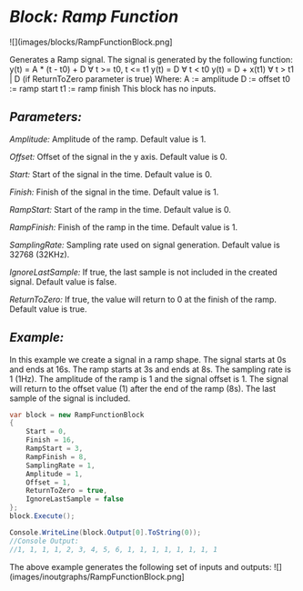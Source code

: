 # *Block: Ramp Function*
![](images/blocks/RampFunctionBlock.png]

Generates a Ramp signal.
The signal is generated by the following function:
y(t) = A * (t - t0) + D     ∀ t >= t0, t <= t1
                    y(t) = D                    ∀ t < t0
                    y(t) = D + x(t1)            ∀ t > t1 | D  (if ReturnToZero parameter is true)
Where:
A := amplitude
D := offset
t0 := ramp start
t1 := ramp finish
This block has no inputs.

## *Parameters:*

*Amplitude:* Amplitude of the ramp. Default value is 1.

*Offset:* Offset of the signal in the y axis. Default value is 0.

*Start:* Start of the signal in the time. Default value is 0.

*Finish:* Finish of the signal in the time. Default value is 1.

*RampStart:* Start of the ramp in the time. Default value is 0.

*RampFinish:* Finish of the ramp in the time. Default value is 1.

*SamplingRate:* Sampling rate used on signal generation. Default value is 32768 (32KHz).

*IgnoreLastSample:* If true, the last sample is not included in the created signal. Default value is false.

*ReturnToZero:* If true, the value will return to 0 at the finish of the ramp. Default value is true.

## *Example:*

In this example we create a signal in a ramp shape. The signal starts at 0s and ends at 16s. The ramp starts at 3s and ends at 8s. The sampling rate is 1 (1Hz). The amplitude of the ramp is 1 and the signal offset is 1. The signal will return to the offset value (1) after the end of the ramp (8s). The last sample of the signal is included.

```csharp
var block = new RampFunctionBlock
{
    Start = 0,
    Finish = 16,
    RampStart = 3,
    RampFinish = 8,
    SamplingRate = 1,
    Amplitude = 1,
    Offset = 1,
    ReturnToZero = true,
    IgnoreLastSample = false
};
block.Execute();

Console.WriteLine(block.Output[0].ToString(0));
//Console Output:
//1, 1, 1, 1, 2, 3, 4, 5, 6, 1, 1, 1, 1, 1, 1, 1, 1
```

The above example generates the following set of inputs and outputs:
![](images/inoutgraphs/RampFunctionBlock.png]

